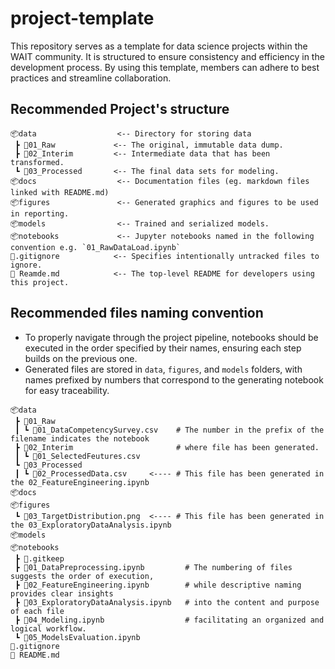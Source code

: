 # project-template

This repository serves as a template for data science projects within the WAIT community. It is structured to ensure consistency and efficiency in the development process. By using this template, members can adhere to best practices and streamline collaboration.

## Recommended Project's structure

```
📦data                  <-- Directory for storing data
 ┣ 📂01_Raw             <-- The original, immutable data dump.
 ┣ 📂02_Interim         <-- Intermediate data that has been transformed.
 ┗ 📂03_Processed       <-- The final data sets for modeling.
📦docs                  <-- Documentation files (eg. markdown files linked with README.md)
📦figures               <-- Generated graphics and figures to be used in reporting.
📦models                <-- Trained and serialized models.
📦notebooks             <-- Jupyter notebooks named in the following convention e.g. `01_RawDataLoad.ipynb`
📜.gitignore            <-- Specifies intentionally untracked files to ignore.
📜 Reamde.md            <-- The top-level README for developers using this project.

```

## Recommended files naming convention

- To properly navigate through the project pipeline, notebooks should be executed in the order specified by their names, ensuring each step builds on the previous one.
- Generated files are stored in `data`, `figures`, and `models` folders, with names prefixed by numbers that correspond to the generating notebook for easy traceability.

```
📦data
 ┣ 📂01_Raw
 ┃ ┗ 📜01_DataCompetencySurvey.csv    # The number in the prefix of the filename indicates the notebook
 ┣ 📂02_Interim                       # where file has been generated.
 ┃ ┗ 📜01_SelectedFeutures.csv          
 ┗ 📂03_Processed
 ┃ ┗ 📜02_ProcessedData.csv     <---- # This file has been generated in the 02_FeatureEngineering.ipynb         
📦docs                   
📦figures
 ┗ 📜03_TargetDistribution.png  <---- # This file has been generated in the 03_ExploratoryDataAnalysis.ipynb
📦models                
📦notebooks
 ┣ 📜.gitkeep
 ┣ 📜01_DataPreprocessing.ipynb         # The numbering of files suggests the order of execution,
 ┣ 📜02_FeatureEngineering.ipynb        # while descriptive naming provides clear insights       
 ┣ 📜03_ExploratoryDataAnalysis.ipynb   # into the content and purpose of each file
 ┣ 📜04_Modeling.ipynb                  # facilitating an organized and logical workflow.
 ┗ 📜05_ModelsEvaluation.ipynb
📜.gitignore            
📜 README.md            
```
